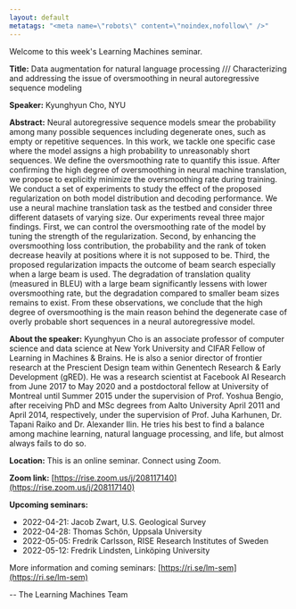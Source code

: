 ```yaml
---
layout: default
metatags: "<meta name=\"robots\" content=\"noindex,nofollow\" />"
---
```

Welcome to this week's Learning Machines seminar.

**Title:** Data augmentation for natural language processing /// Characterizing and addressing the issue of oversmoothing in neural autoregressive sequence modeling

**Speaker:** Kyunghyun Cho, NYU

**Abstract:** Neural autoregressive sequence models smear the probability among many possible sequences including degenerate ones, such as empty or repetitive sequences. In this work, we tackle one specific case where the model assigns a high probability to unreasonably short sequences. We define the oversmoothing rate to quantify this issue. After confirming the high degree of oversmoothing in neural machine translation, we propose to explicitly minimize the oversmoothing rate during training. We conduct a set of experiments to study the effect of the proposed regularization on both model distribution and decoding performance. We use a neural machine translation task as the testbed and consider three different datasets of varying size. Our experiments reveal three major findings. First, we can control the oversmoothing rate of the model by tuning the strength of the regularization. Second, by enhancing the oversmoothing loss contribution, the probability and the rank of <eos> token decrease heavily at positions where it is not supposed to be. Third, the proposed regularization impacts the outcome of beam search especially when a large beam is used. The degradation of translation quality (measured in BLEU) with a large beam significantly lessens with lower oversmoothing rate, but the degradation compared to smaller beam sizes remains to exist. From these observations, we conclude that the high degree of oversmoothing is the main reason behind the degenerate case of overly probable short sequences in a neural autoregressive model.

**About the speaker:** Kyunghyun Cho is an associate professor of computer science and data science at New York University and CIFAR Fellow of Learning in Machines & Brains. He is also a senior director of frontier research at the Prescient Design team within Genentech Research & Early Development (gRED). He was a research scientist at Facebook AI Research from June 2017 to May 2020 and a postdoctoral fellow at University of Montreal until Summer 2015 under the supervision of Prof. Yoshua Bengio, after receiving PhD and MSc degrees from Aalto University April 2011 and April 2014, respectively, under the supervision of Prof. Juha Karhunen, Dr. Tapani Raiko and Dr. Alexander Ilin. He tries his best to find a balance among machine learning, natural language processing, and life, but almost always fails to do so.

**Location:** This is an online seminar. Connect using Zoom.

**Zoom link:** [https://rise.zoom.us/j/208117140](https://rise.zoom.us/j/208117140)

**Upcoming seminars:**

* 2022-04-21: Jacob Zwart, U.S. Geological Survey
* 2022-04-28: Thomas Schön, Uppsala University
* 2022-05-05: Fredrik Carlsson, RISE Research Institutes of Sweden
* 2022-05-12: Fredrik Lindsten, Linköping University

More information and coming seminars: [https://ri.se/lm-sem](https://ri.se/lm-sem)

-- The Learning Machines Team


